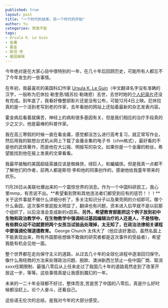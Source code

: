 ```yaml
---
published: true
layout: post
title: "一个时代的结束，另一个时代的开始"
author: Yu
categories: 聚类不能
tags:
- Ursula K. Le Guin
- 金庸
- 霍金
- 斯坦·李
- 基因编辑
---
```


今年绝对是在大家心目中很特别的一年，在几十年后回顾历史，可能所有人都忘不了今年发生的一些事情。

在年初，我最喜欢的美国科幻作家 [Ursula K. Le Guin](http://www.ursulakleguin.com/)（中文翻译名字没有准确的汉字，一般称为厄休拉·勒奎恩/娥苏拉·勒瑰恩）去世，去世时她的[个人纪录片](https://worldsofukl.com/)还没有完成。到年底了，我看好像整部影片还是没有公布，可能12月4日上映。厄休拉真的是一个活到老写到老的作家，去年看她的网站上还贴着最新的杂志发表内容。

霍金病后看着就痛苦，神经上的病和很多基因有关，但是我们相应的治疗手段真的少之又少。他是最棒的科普作家。

我在高三寒假的时候一直在看金庸，感觉都没怎么进行高考复习，就正常写作业，然后用我的联想台式机从网上下载了金庸全集的电子书（chm格式），最好看的不是他的武侠著作，而是他在大公报、明报写的杂文。如果你是一个金庸的粉丝，希望能找到他在报上发表的文章看看。

我最早接触的美国超级英雄应该是蜘蛛侠，绿巨人，和蝙蝠侠。但是我真一点都不了解他们的作者，前两人都是斯坦·李和他的同事创作的，感谢他给我童年带来的欢乐。

11月26日从美联社爆出来的一个震惊世界的消息。作为一个中国科研民工，我心里mmp，有苦说不出。**希望看到贺和其他违法者们都受到应有的惩罚！！！**关于这件事就不做什么详细分析了，多关注知识分子以及果壳网的介绍即可。哪个什么香园，这次事件里屁股太明显了，翻译也有问题，资本进入后早就不是以前那个组织了，以后没准会变成新的x田系。**另外，希望教育部能把这个例子放到初中生物和政治教学中，在生物教学中强调经过基因编辑治疗的人还是人，不是怪物，有些群众动不动就要把两个女孩当试验品处理掉，太无知了，在政治法律相关课程中要强调伦理道德教育。** George Church 太伟大了（他应该好激动，虽然名面上不能表现出来，所有外国那些想做不敢做的研究者都是这次事件的受益者），希望我能有机会见他一面。

整个世界都在走向保守主义的道路，从过去几十年的全球化进程中逐渐回归保守。像什么用经商的方法来处理政治问题、脱欧、澳洲新西兰禁止一些中国厂商、取消xxxx任期限制、最强八零后从上任来走过了我国几十年的道路竟然走到了改革开放这一步，等等。这些事情真是让我感到魔幻的一年。

未来的一二十年全球都不好过，整体而言,苦是苦了中国的八零后，真是什么好时候都没赶上。论个人奋斗，还看自己。

这些语无伦次的总结，是我对今年的大部分感受。
